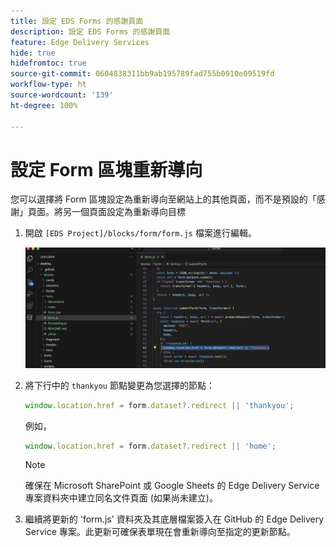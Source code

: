 ```yaml
---
title: 設定 EDS Forms 的感謝頁面
description: 設定 EDS Forms 的感謝頁面
feature: Edge Delivery Services
hide: true
hidefromtoc: true
source-git-commit: 0604838311bb9ab195789fad755b0910e09519fd
workflow-type: ht
source-wordcount: '139'
ht-degree: 100%

---
```



# 設定 Form 區塊重新導向

您可以選擇將 Form 區塊設定為重新導向至網站上的其他頁面，而不是預設的「感謝」頁面。將另一個頁面設定為重新導向目標

1. 開啟 `[EDS Project]/blocks/form/form.js` 檔案進行編輯。

   ![感謝節點的程式碼](/help/edge/assets/change-thankyou-node.png)

1. 將下行中的 `thankyou` 節點變更為您選擇的節點：

   ```JavaScript
   window.location.href = form.dataset?.redirect || 'thankyou';
   ```

   例如，

   ```JavaScript
   window.location.href = form.dataset?.redirect || 'home';
   ```

   >[!NOTE]
   >
   > 確保在 Microsoft SharePoint 或 Google Sheets 的 Edge Delivery Service 專案資料夾中建立同名文件頁面 (如果尚未建立)。


1. 繼續將更新的 &#39;form.js&#39; 資料夾及其底層檔案簽入在 GitHub 的 Edge Delivery Service 專案。此更新可確保表單現在會重新導向至指定的更新節點。
